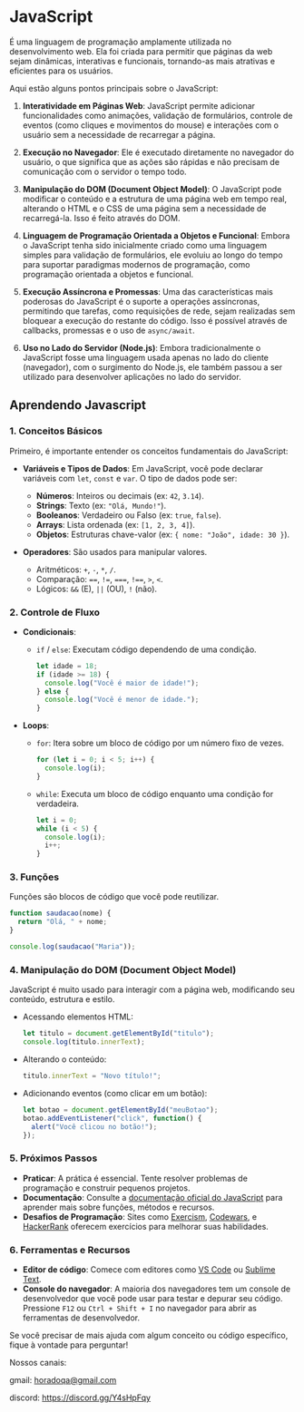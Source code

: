 # JavaScript 

É uma linguagem de programação amplamente utilizada no desenvolvimento web. Ela foi criada para permitir que páginas da web sejam dinâmicas, interativas e funcionais, tornando-as mais atrativas e eficientes para os usuários. 

Aqui estão alguns pontos principais sobre o JavaScript:

1. **Interatividade em Páginas Web**: JavaScript permite adicionar funcionalidades como animações, validação de formulários, controle de eventos (como cliques e movimentos do mouse) e interações com o usuário sem a necessidade de recarregar a página.

2. **Execução no Navegador**: Ele é executado diretamente no navegador do usuário, o que significa que as ações são rápidas e não precisam de comunicação com o servidor o tempo todo.

3. **Manipulação do DOM (Document Object Model)**: O JavaScript pode modificar o conteúdo e a estrutura de uma página web em tempo real, alterando o HTML e o CSS de uma página sem a necessidade de recarregá-la. Isso é feito através do DOM.

4. **Linguagem de Programação Orientada a Objetos e Funcional**: Embora o JavaScript tenha sido inicialmente criado como uma linguagem simples para validação de formulários, ele evoluiu ao longo do tempo para suportar paradigmas modernos de programação, como programação orientada a objetos e funcional.

5. **Execução Assíncrona e Promessas**: Uma das características mais poderosas do JavaScript é o suporte a operações assíncronas, permitindo que tarefas, como requisições de rede, sejam realizadas sem bloquear a execução do restante do código. Isso é possível através de callbacks, promessas e o uso de `async/await`.

6. **Uso no Lado do Servidor (Node.js)**: Embora tradicionalmente o JavaScript fosse uma linguagem usada apenas no lado do cliente (navegador), com o surgimento do Node.js, ele também passou a ser utilizado para desenvolver aplicações no lado do servidor.


## Aprendendo Javascript

### 1. **Conceitos Básicos**
Primeiro, é importante entender os conceitos fundamentais do JavaScript:

- **Variáveis e Tipos de Dados**: Em JavaScript, você pode declarar variáveis com `let`, `const` e `var`. O tipo de dados pode ser:
  - **Números**: Inteiros ou decimais (ex: `42`, `3.14`).
  - **Strings**: Texto (ex: `"Olá, Mundo!"`).
  - **Booleanos**: Verdadeiro ou Falso (ex: `true`, `false`).
  - **Arrays**: Lista ordenada (ex: `[1, 2, 3, 4]`).
  - **Objetos**: Estruturas chave-valor (ex: `{ nome: "João", idade: 30 }`).

- **Operadores**: São usados para manipular valores.
  - Aritméticos: `+`, `-`, `*`, `/`.
  - Comparação: `==`, `!=`, `===`, `!==`, `>`, `<`.
  - Lógicos: `&&` (E), `||` (OU), `!` (não).

### 2. **Controle de Fluxo**
- **Condicionais**:
  - `if` / `else`: Executam código dependendo de uma condição.
    ```javascript
    let idade = 18;
    if (idade >= 18) {
      console.log("Você é maior de idade!");
    } else {
      console.log("Você é menor de idade.");
    }
    ```
  
- **Loops**:
  - `for`: Itera sobre um bloco de código por um número fixo de vezes.
    ```javascript
    for (let i = 0; i < 5; i++) {
      console.log(i);
    }
    ```
  - `while`: Executa um bloco de código enquanto uma condição for verdadeira.
    ```javascript
    let i = 0;
    while (i < 5) {
      console.log(i);
      i++;
    }
    ```

### 3. **Funções**
Funções são blocos de código que você pode reutilizar.
```javascript
function saudacao(nome) {
  return "Olá, " + nome;
}

console.log(saudacao("Maria"));
```

### 4. **Manipulação do DOM (Document Object Model)**
JavaScript é muito usado para interagir com a página web, modificando seu conteúdo, estrutura e estilo.
- Acessando elementos HTML:
  ```javascript
  let titulo = document.getElementById("titulo");
  console.log(titulo.innerText);
  ```

- Alterando o conteúdo:
  ```javascript
  titulo.innerText = "Novo título!";
  ```

- Adicionando eventos (como clicar em um botão):
  ```javascript
  let botao = document.getElementById("meuBotao");
  botao.addEventListener("click", function() {
    alert("Você clicou no botão!");
  });
  ```

### 5. **Próximos Passos**
- **Praticar**: A prática é essencial. Tente resolver problemas de programação e construir pequenos projetos.
- **Documentação**: Consulte a [documentação oficial do JavaScript](https://developer.mozilla.org/pt-BR/docs/Web/JavaScript) para aprender mais sobre funções, métodos e recursos.
- **Desafios de Programação**: Sites como [Exercism](https://exercism.io/tracks/javascript), [Codewars](https://www.codewars.com/), e [HackerRank](https://www.hackerrank.com/domains/tutorials/10-days-of-javascript) oferecem exercícios para melhorar suas habilidades.

### 6. **Ferramentas e Recursos**
- **Editor de código**: Comece com editores como [VS Code](https://code.visualstudio.com/) ou [Sublime Text](https://www.sublimetext.com/).
- **Console do navegador**: A maioria dos navegadores tem um console de desenvolvedor que você pode usar para testar e depurar seu código. Pressione `F12` ou `Ctrl + Shift + I` no navegador para abrir as ferramentas de desenvolvedor.

Se você precisar de mais ajuda com algum conceito ou código específico, fique à vontade para perguntar!

Nossos canais:

gmail: horadoqa@gmail.com

discord: https://discord.gg/Y4sHpFqy